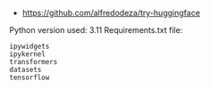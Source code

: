 * https://github.com/alfredodeza/try-huggingface

Python version used: 3.11
Requirements.txt file:
```
ipywidgets
ipykernel
transformers
datasets
tensorflow
```


